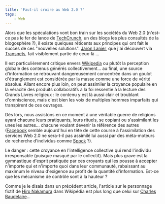 ```yaml
---
title: 'Faut-il croire au Web 2.0 ?'
tags:
    - Web
---
```


Alors que les spéculations vont bon train sur les sociétés du Web 2.0 (n'est-ce pas le fer de lance de [TechCrunch](http://techcrunch.com/europe/), un des blogs les plus consultés de la blogosphère ?), il existe quelques réticents aux principes qui ont fait le succès de ces "nouvelles solutions". [Jaron Lanier](http://edge.org/3rd_culture/lanier06/lanier06_index.html), que j'ai découvert via [Transnets](http://pisani.blog.lemonde.fr/2007/08/16/contre-web2-jaron-lanier/), fait visiblement partie de ceux-là …

Il est particulièrement critique envers [Wikipedia](http://www.wikipedia.fr/) ou plutôt la perception globale des contenus générés collectivement… au final, une source d'information se retrouvant dangereusement concentrée dans un goulot d'étranglement est considérée par la masse comme une force de vérité absolue. Allant encore plus loin, on peut assimiler la croyance populaire en la véracité des produits collaboratifs à la foi ressentie à la lecture des Grands Livres religieux : le contenu y est là aussi clair et troublant d'omniscience, mais c'est bien les voix de multiples hommes imparfaits qui transpirent de ces ouvrages.

Dès lors, nous assistons en ce moment à une véritable guerre de religions ayant chacune leurs pratiquants, leurs rituels, se copiant ou s'assimilant les unes les autres… chacune voulant devenir la référence des autres ([Facebook](http://www.facebook.com/) semble aujourd'hui en tête de cette course à l'assimilation des services Web 2.0 ne sera-t-il pas assimilé lui aussi par des méta-moteurs de recherche d'individus comme [Spock](http://www.zabasearch.com) ?).

Le danger : cette croyance en l'intelligence collective qui rend l'individu irresponsable (puisque masqué par le collectif). Mais plus grave est la gymnastique d'esprit pratiquée par ces croyants qui les pousse à accepter n'importe qui et n'importe quoi dans leur communauté, rabaissant au maximum le niveau d'exigence au profit de la quantité d'information. Est-ce que les mécanisme de contrôle sont à la hauteur ?

Comme je le disais dans un précédent article, l'article sur le personnage fictif de [Hiro Nakamura](https://en.wikipedia.org/wiki/Hiro_Nakamura) dans Wikipédia est plus long que celui sur [Charles Baudelaire](https://fr.wikipedia.org/wiki/Charles_Baudelaire)…
